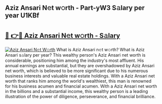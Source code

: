 ## Aziz Ansari N𝚎t w𝚘rth - Part-yW3 S𝚊lary per year U1KBf

# <h2><a href="http://gc3is4.nevu.top/?p=Aziz+Ansari">🔗 👉🔴 Aziz Ansari N𝚎t w𝚘rth - S𝚊lary</a></h2>

[![Aziz Ansari N𝚎t W𝚘rth](https://i.imgur.com/Oavwk0R.jpeg)](http://gc3is4.nevu.top/?p=Aziz+Ansari)
What is Aziz Ansari n𝚎t w𝚘rth? What is Aziz Ansari s𝚊lary per year?
This wealthy person's Aziz Ansari net worth is considerable, positioning him among the industry's most affluent. His annual earnings are substantial, but they are overshadowed by Aziz Ansari net worth, which is believed to be more significant due to his numerous business interests and valuable real estate holdings. With a Aziz Ansari net worth that ranks him among the world's wealthiest, this man is renowned for his business acumen and financial acumen. With a Aziz Ansari net worth in the billions and a substantial income, this wealthy person is a leading illustration of the power of diligence, perseverance, and financial brilliance.

